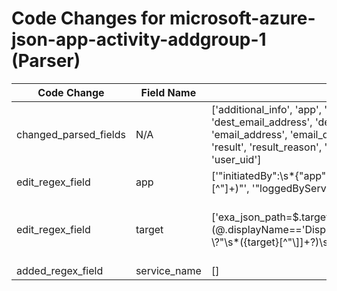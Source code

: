 # Code Changes for microsoft-azure-json-app-activity-addgroup-1 (Parser)

| Code Change | Field Name | 2025.14.1 | 2025.15.1 |
|-------------|------------|-----------|------------|
| changed_parsed_fields | N/A | ['additional_info', 'app', 'category', 'correlation_id', 'dest_email_address', 'dest_email_domain', 'dest_user', 'email_address', 'email_domain', 'event_name', 'operation', 'result', 'result_reason', 'src_ip', 'src_port', 'target', 'time', 'user_uid'] | ['additional_info', 'app', 'category', 'correlation_id', 'dest_email_address', 'dest_email_domain', 'dest_user', 'email_address', 'email_domain', 'event_name', 'operation', 'result', 'result_reason', 'service_name', 'src_ip', 'src_port', 'target', 'time', 'user_uid'] |
| edit_regex_field | app | ['"initiatedBy":\s*\{"app":\s*\{[^\}]*?"displayName":\s*"({app}[^"]+)"', '"loggedByService":\s*"(Account Provisioning|Core Directory|({app}[^"]+))"'] | ['"app":\s*\{[^\}]*?"displayName":\s*"({app}[^"]+)"', '"loggedByService":\s*"(Account Provisioning|Core Directory|({app}[^"]+))"'] |
| edit_regex_field | target | ['exa_json_path=$.targetResources[:1].modifiedProperties[?(@.displayName==\'DisplayName\')].newValue,exa_regex=\[?\\?"\s*({target}[^"\\\]]+?)\s*\\?"'] | ['"targetResources"+:\[[^\]]+?"+displayName"+:"+({target}[^"]+?)\s*"', 'exa_json_path=$.targetResources[:1].modifiedProperties[?(@.displayName==\'DisplayName\')].newValue,exa_regex=\[?\\?"\s*({target}[^"\\\]]+?)\s*\\?"'] |
| added_regex_field | service_name | [] | ['"loggedByService":\s*"({service_name}[^"]+)"'] |